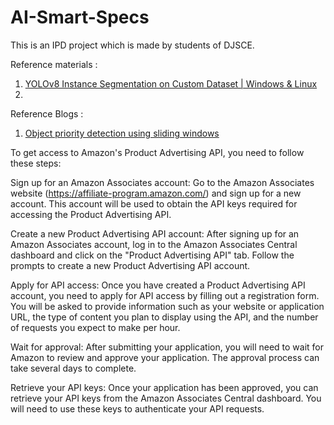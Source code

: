 # AI-Smart-Specs
This is an IPD project which is made by students of DJSCE.

Reference materials : 
1) [YOLOv8 Instance Segmentation on Custom Dataset | Windows & Linux](https://youtu.be/DMRlOWfRBKU)
2) 


Reference Blogs :
1) [Object priority detection using sliding windows](https://towardsdatascience.com/detecting-vehicles-using-machine-learning-and-computer-vision-e319ee149e10)


To get access to Amazon's Product Advertising API, you need to follow these steps:

Sign up for an Amazon Associates account: Go to the Amazon Associates website (https://affiliate-program.amazon.com/) and sign up for a new account. This account will be used to obtain the API keys required for accessing the Product Advertising API.

Create a new Product Advertising API account: After signing up for an Amazon Associates account, log in to the Amazon Associates Central dashboard and click on the "Product Advertising API" tab. Follow the prompts to create a new Product Advertising API account.

Apply for API access: Once you have created a Product Advertising API account, you need to apply for API access by filling out a registration form. You will be asked to provide information such as your website or application URL, the type of content you plan to display using the API, and the number of requests you expect to make per hour.

Wait for approval: After submitting your application, you will need to wait for Amazon to review and approve your application. The approval process can take several days to complete.

Retrieve your API keys: Once your application has been approved, you can retrieve your API keys from the Amazon Associates Central dashboard. You will need to use these keys to authenticate your API requests.

